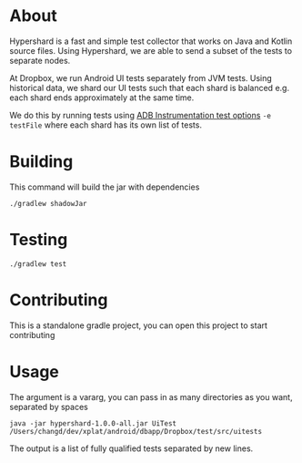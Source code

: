 # About
Hypershard is a fast and simple test collector that works on Java and Kotlin source files. Using Hypershard, we are able to send a subset of the tests to separate nodes.

At Dropbox, we run Android UI tests separately from JVM tests. Using historical data, we shard our UI tests such that each shard is balanced e.g. each shard ends approximately at the same time.

We do this by running tests using [ADB Instrumentation test options](https://developer.android.com/reference/android/support/test/runner/AndroidJUnitRunner) `-e testFile` where each shard has its own list of tests.

# Building
This command will build the jar with dependencies
```
./gradlew shadowJar
```

# Testing
```
./gradlew test
```

# Contributing
This is a standalone gradle project, you can open this project to start contributing

# Usage
The argument is a vararg, you can pass in as many directories as you want, separated by spaces
```
java -jar hypershard-1.0.0-all.jar UiTest /Users/changd/dev/xplat/android/dbapp/Dropbox/test/src/uitests
```
The output is a list of fully qualified tests separated by new lines.
